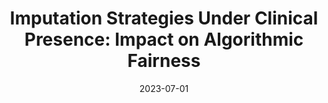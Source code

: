 ---
title: "Imputation Strategies Under Clinical Presence: Impact on Algorithmic Fairness"
collection: workings
excerpt: 'Machine learning risks reinforcing biases present in data, and, as we argue in this work, in what is absent from data. In healthcare, biases have marked medical history, leading to unequal care affecting marginalised groups. Patterns in missing data often reflect these group discrepancies, but the algorithmic fairness implications of group-specific missingness are not well understood. Despite its potential impact, imputation is often an overlooked preprocessing step, with attention placed on the reduction of reconstruction error and overall performance, ignoring how imputation can affect groups differently. Our work studies how imputation choices affect reconstruction errors across groups and algorithmic fairness properties of downstream predictions. First, we provide a structured view of the relationship between clinical presence mechanisms and group-specific missingness patterns. Then, we theoretically demonstrate that the optimal choice between two common imputation strategies is under-determined, both in terms of group-specific imputation quality and of the gap in quality across groups. Particularly, the use of group-specific imputation strategies may counter-intuitively reduce data quality for marginalised group. We complement these theoretical results with simulations and real-world empirical evidence showing that imputation choices influence group-specific data quality and downstream algorithmic fairness, and that no imputation strategy consistently reduces group disparities in reconstruction error or predictions. Importantly, our results show that current practices may be detrimental to health equity as similarly performing imputation strategies at the population level can affect marginalised groups differently. Finally, we propose recommendations for mitigating inequities that may stem from an overlooked step of the machine learning pipeline.'
date: 2023-07-01
venue: 'Management Science (Reject and Resubmit)'
paperurl: 'https://arxiv.org/abs/2208.06648'
citation: 'Jeanselme, V., De-Arteaga, M., Zhang, Z., Barrett, J., and Tom, B. <b>Imputation Strategies Under Clinical Presence: Impact on Algorithmic Fairness</b>.'
---